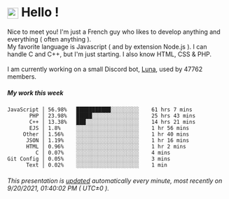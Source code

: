# <img src="https://64.media.tumblr.com/a77fe63f35eafbe14be38765babf1cb2/ec4eb63d77592970-8f/s1280x1920/cb3343c17d8b4e6010ca747520d078d3dba9ac25.gif" style="vertical-align:middle" width="25px"> Hello !
Nice to meet you! I'm just a French guy who likes to develop anything and everything ( often anything ). <br/>My favorite language is Javascript ( and by extension Node.js ). I can handle C and C++, but I'm just starting. I also know HTML, CSS & PHP.<br/><br/>
I am currently working on a small Discord bot, [Luna](https://github.com/Asgarrrr/Luna), used by 47762 members.<br/>
##### My work this week<br/>
```
JavaScript │ 56.98%   ███████████░░░░░░░░░    61 hrs 7 mins
       PHP │ 23.98%   █████░░░░░░░░░░░░░░░    25 hrs 43 mins
       C++ │ 13.38%   ███░░░░░░░░░░░░░░░░░    14 hrs 21 mins
       EJS │ 1.8%     ░░░░░░░░░░░░░░░░░░░░    1 hr 56 mins
     Other │ 1.56%    ░░░░░░░░░░░░░░░░░░░░    1 hr 40 mins
      JSON │ 1.19%    ░░░░░░░░░░░░░░░░░░░░    1 hr 16 mins
      HTML │ 0.96%    ░░░░░░░░░░░░░░░░░░░░    1 hr 2 mins
         C │ 0.07%    ░░░░░░░░░░░░░░░░░░░░    4 mins
Git Config │ 0.05%    ░░░░░░░░░░░░░░░░░░░░    3 mins
      Text │ 0.02%    ░░░░░░░░░░░░░░░░░░░░    1 min
```
###### This presentation is [updated](https://github.com/Asgarrrr) automatically every minute, most recently on 9/20/2021, 01:40:02 PM ( UTC±0 ).